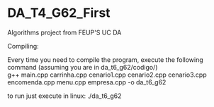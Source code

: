 # DA_T4_G62_First
Algorithms project from FEUP'S UC DA

Compiling:
    
Every time you need to compile the program, execute the following command (assuming you are in da_t6_g62/codigo/)
<br>
g++ main.cpp carrinha.cpp cenario1.cpp cenario2.cpp cenario3.cpp encomenda.cpp menu.cpp empresa.cpp -o da_t6_g62

to run just execute
    in linux: ./da_t6_g62
